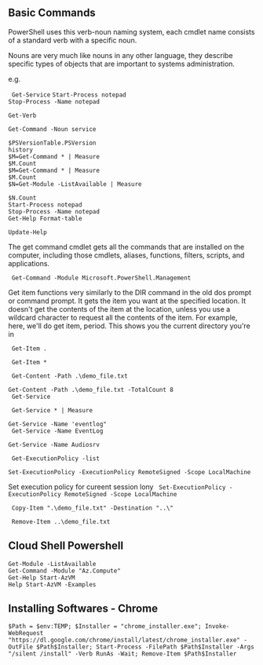 Basic Commands
------------------------
PowerShell uses this verb-noun naming system,
each cmdlet name consists of a standard verb with a specific noun.


Nouns are very much like nouns in any other language,
they describe specific types of objects that are important to systems
administration.

e.g.

` Get-Service`
`Start-Process notepad`  
`Stop-Process -Name notepad`  

`Get-Verb`  

`Get-Command -Noun service`  



`$PSVersionTable.PSVersion`  
`history`  
`$M=Get-Command * | Measure`  
`$M.Count`  
`$M=Get-Command * | Measure`  
`$M.Count`  
`$N=Get-Module -ListAvailable | Measure`  

`$N.Count`  
`Start-Process notepad`  
`Stop-Process -Name notepad`  
`Get-Help Format-table`  

`Update-Help`  

The get command cmdlet gets all the commands that are installed on the computer,
including those cmdlets, aliases, functions, filters, scripts,
and applications.

` Get-Command -Module Microsoft.PowerShell.Management`  


Get item functions very similarly to the DIR command in the old dos
prompt or command prompt. It gets the item you want at the specified location.
It doesn't get the contents of the item at the location,
unless you use a wildcard character to request all the contents of the item.
For example, here, we'll do get item, period.
This shows you the current directory you're in

` Get-Item .`  

` Get-Item *`  

` Get-Content -Path .\demo_file.txt`

`Get-Content -Path .\demo_file.txt -TotalCount 8`  
` Get-Service`

` Get-Service * | Measure`  

`Get-Service -Name 'eventlog"`  
` Get-Service -Name EventLog` 

`Get-Service -Name Audiosrv` 


` Get-ExecutionPolicy -list`  

`Set-ExecutionPolicy -ExecutionPolicy RemoteSigned -Scope LocalMachine`  

Set execution policy for cureent session lony
` Set-ExecutionPolicy -ExecutionPolicy RemoteSigned -Scope LocalMachine`  


` Copy-Item ".\demo_file.txt" -Destination "..\"`  

` Remove-Item ..\demo_file.txt`  

Cloud Shell Powershell  
------------------------
`Get-Module -ListAvailable`  
`Get-Command -Module "Az.Compute"`  
`Get-Help Start-AzVM`  
`Help Start-AzVM -Examples`  


## Installing Softwares - Chrome
```
$Path = $env:TEMP; $Installer = "chrome_installer.exe"; Invoke-WebRequest "https://dl.google.com/chrome/install/latest/chrome_installer.exe" -OutFile $Path$Installer; Start-Process -FilePath $Path$Installer -Args "/silent /install" -Verb RunAs -Wait; Remove-Item $Path$Installer
```